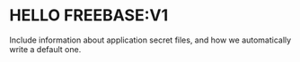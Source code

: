 # HELLO FREEBASE:V1


Include information about application secret files, and how we automatically write a default one.